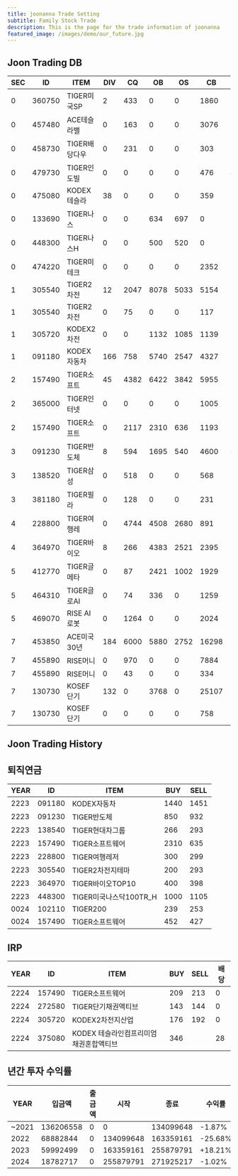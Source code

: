 ```yaml
---
title: joonanna Trade Setting
subtitle: Family Stock Trade
description: This is the page for the trade information of joonanna
featured_image: /images/demo/our_future.jpg
---
```

## Joon Trading DB

|SEC|ID|ITEM |DIV|CQ|OB|OS|CB|CS|
|---|--|-----|---|--|--|--|--|--|
|0|360750|TIGER미국SP|2|433|0|0|1860|1030|
|0|457480|ACE테슬라밸|0|163|0|0|3076|3190|
|0|458730|TIGER배당다우|0|231|0|0|303|0|
|0|479730|TIGER인도빌|0|0|0|0|476|493|
|0|475080|KODEX테슬라|38|0|0|0|359|338|
|0|133690|TIGER나스|0|0|634|697|0|0|
|0|448300|TIGER나스H|0|0|500|520|0|0|
|0|474220|TIGER미테크|0|0|0|0|2352|2409|
|1|305540|TIGER2차전|12|2047|8078|5033|5154|3793|
|1|305540|TIGER2차전|0|75|0|0|117|0|
|1|305720|KODEX2차전|0|0|1132|1085|1139|1161|
|1|091180|KODEX자동차|166|758|5740|2547|4327|6480|
|2|157490|TIGER소프트|45|4382|6422|3842|5955|3311|
|2|365000|TIGER인터넷|0|0|0|0|1005|1012|
|2|157490|TIGER소프트|0|2117|2310|636|1193|1168|
|3|091230|TIGER반도체|8|594|1695|540|4600|4202|
|3|138520|TIGER삼성|0|518|0|0|568|0|
|3|381180|TIGER필라|0|128|0|0|231|0|
|4|228800|TIGER여행레|0|4744|4508|2680|891|655|
|4|364970|TIGER바이오|8|266|4383|2521|2395|3910|
|5|412770|TIGER글메타|0|87|2421|1002|1929|3433|
|5|464310|TIGER글로AI|0|74|336| 0|1259|1607|
|5|469070|RISE AI로봇|0|1264|0|0|2024|886|
|7|453850|ACE미국30년|184|6000|5880|2752|16298|14555|
|7|455890|RISE머니|0|970|0|0|7884|2731|
|7|455890|RISE머니|0|43|0|0|334|106|
|7|130730|KOSEF단기|132|0|3768|0|25107|28818|
|7|130730|KOSEF단기|0|0|0|0|758|740|

## Joon Trading History
## 퇴직연금
|YEAR|ID|ITEM |BUY|SELL|
|----|--|-----|---|----|
|2223|091180|KODEX자동차|1440|1451|
|2223|091230|TIGER반도체|850|932|
|2223|138540|TIGER현대차그룹|266|293|
|2223|157490|TIGER소프트웨어|2310|635|
|2223|228800|TIGER여행레저|300|299|
|2223|305540|TIGER2차전지테마|200|293|
|2223|364970|TIGER바이오TOP10|400|398|
|2223|448300|TIGER미국나스닥100TR_H|1000|1105|
|0024|102110|TIGER200|239|253| 
|0024|157490|TIGER소프트웨어|452|427|

## IRP
|YEAR|ID|ITEM |BUY|SELL|배당|
|----|--|-----|---|----|--|
|2224|157490|TIGER소프트웨어|209|213|0|
|2224|272580|TIGER단기채권액티브|143|144|0| 
|2224|305720|KODEX2차전지산업|176|192|0|
|2224|375080|KODEX 테슬라인컴프리미엄채권혼합액티브|346||28|



## 년간 투자 수익률
|YEAR|입금액|출금액|시작|종료|수익률|
|----|--|-----|---|----|--|
|~2021|136206558|0|0|134099648|-1.87%|
|2022|68882844|0|134099648|163359161|-25.68%| 
|2023|59992499|0|163359161|255879791|+18.21%|
|2024|18782717|0|255879791|271925217|-1.02%|







